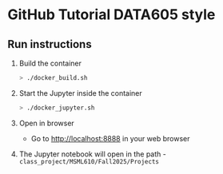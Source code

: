 # GitHub Tutorial DATA605 style

## Run instructions

1. Build the container
   ```bash
   > ./docker_build.sh
   ```

2. Start the Jupyter inside the container
   ```bash
   > ./docker_jupyter.sh
   ```

3. Open in browser
   - Go to [http://localhost:8888](http://localhost:8888) in your web browser

4. The Jupyter notebook will open in the path - ```class_project/MSML610/Fall2025/Projects```